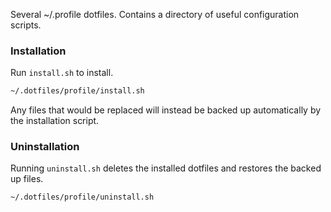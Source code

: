 Several ~/.profile dotfiles. Contains a directory of useful configuration scripts.

### Installation
Run `install.sh` to install.

```bash
~/.dotfiles/profile/install.sh
```

Any files that would be replaced will instead be backed up automatically by the installation script.

### Uninstallation
Running `uninstall.sh` deletes the installed dotfiles and restores the backed up files.

```bash
~/.dotfiles/profile/uninstall.sh
```